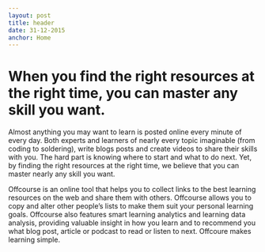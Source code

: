 ```yaml
---
layout: post
title: header
date: 31-12-2015
anchor: Home
---
```

# When you find the right resources at the right time, you can master any skill you want.

Almost anything you may want to learn is posted online every minute of every day. Both experts and learners of nearly every topic imaginable (from coding to soldering), write blogs posts and create videos to share their skills with you. The hard part is knowing where to start and what to do next. Yet, by finding the right resources at the right time, we believe that you can master nearly any skill you want.

Offcourse is an online tool that helps you to collect links to the best learning resources on the web and share them with others. Offcourse allows you to copy and alter other people’s lists to make them suit your personal learning goals. Offcourse also features smart learning analytics and learning data analysis, providing valuable insight in how you learn and to recommend you what blog post, article or podcast to read or listen to next. Offcoure makes learning simple.
